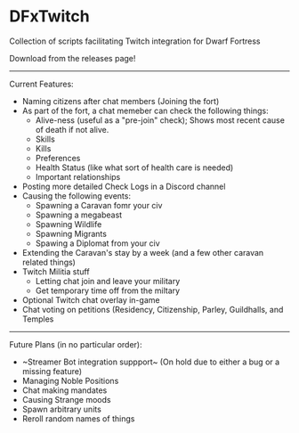 # DFxTwitch
Collection of scripts facilitating Twitch integration for Dwarf Fortress

Download from the releases page!


---
Current Features:
- Naming citizens after chat members (Joining the fort)
- As part of the fort, a chat memeber can check the following things:
  - Alive-ness (useful as a "pre-join" check); Shows most recent cause of death if not alive.
  - Skills
  - Kills
  - Preferences
  - Health Status (like what sort of health care is needed)
  - Important relationships
- Posting more detailed Check Logs in a Discord channel
- Causing the following events:
  - Spawning a Caravan fomr your civ
  - Spawning a megabeast
  - Spawning Wildlife
  - Spawning Migrants
  - Spawing a Diplomat from your civ
- Extending the Caravan's stay by a week (and a few other caravan related things)
- Twitch Militia stuff
   - Letting chat join and leave your military
   - Get temporary time off from the miltary
- Optional Twitch chat overlay in-game
- Chat voting on petitions (Residency, Citizenship, Parley, Guildhalls, and Temples


---
Future Plans (in no particular order):
- ~Streamer Bot integration suppport~ (On hold due to either a bug or a missing feature)
- Managing Noble Positions
- Chat making mandates
- Causing Strange moods
- Spawn arbitrary units
- Reroll random names of things
